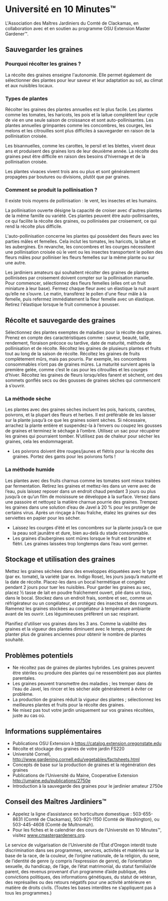 # Université en 10 Minutes™

L'Association des Maîtres Jardiniers du Comté de Clackamas, en collaboration avec et en soutien au programme OSU Extension Master Gardener™.

## Sauvegarder les graines

### Pourquoi récolter les graines ?
La récolte des graines enseigne l'autonomie. Elle permet également de sélectionner des plantes pour leur saveur et leur adaptation au sol, au climat et aux nuisibles locaux.

### Types de plantes
Récolter les graines des plantes annuelles est le plus facile. Les plantes comme les tomates, les haricots, les pois et la laitue complètent leur cycle de vie en une seule saison de croissance et sont auto-pollinisantes. Les plantes annuelles grimpantes comme les concombres, les courges, les melons et les citrouilles sont plus difficiles à sauvegarder en raison de la pollinisation croisée.

Les bisannuelles, comme les carottes, le persil et les blettes, vivent deux ans et produisent des graines lors de leur deuxième année. La récolte des graines peut être difficile en raison des besoins d'hivernage et de la pollinisation croisée.

Les plantes vivaces vivent trois ans ou plus et sont généralement propagées par boutures ou divisions, plutôt que par graines.

### Comment se produit la pollinisation ?
Il existe trois moyens de pollinisation : le vent, les insectes et les humains.

La pollinisation ouverte désigne la capacité de croiser avec d'autres plantes de la même famille ou variété. Ces plantes peuvent être auto-pollinisantes, ce qui facilite la récolte des graines, ou pollinisées par croisement, ce qui rend la récolte plus difficile.

L'auto-pollinisation concerne les plantes qui possèdent des fleurs avec les parties mâles et femelles. Cela inclut les tomates, les haricots, la laitue et les aubergines. En revanche, les concombres et les courges nécessitent une pollinisation croisée où le vent ou les insectes transportent le pollen des fleurs mâles pour polliniser les fleurs femelles sur la même plante ou sur une autre.

Les jardiniers amateurs qui souhaitent récolter des graines de plantes pollinisées par croisement doivent compter sur la pollinisation manuelle. Pour commencer, sélectionnez des fleurs femelles (elles ont un fruit miniature à leur base). Fermez chaque fleur avec un élastique la nuit avant qu’elle ne s’ouvre. Le matin, transférez le pollen d'une fleur mâle à la femelle, puis refermez immédiatement la fleur femelle avec un élastique. Retirez l'élastique lorsque le fruit commence à pousser.

## Récolte et sauvegarde des graines
Sélectionnez des plantes exemptes de maladies pour la récolte des graines. Prenez en compte des caractéristiques comme : saveur, beauté, taille, rendement, floraison précoce ou tardive, date de maturité, méthode de pollinisation et de récolte. Récoltez les graines de plusieurs plantes et fruits tout au long de la saison de récolte. Récoltez les graines de fruits complètement mûrs, mais pas pourris. Par exemple, les concombres consommables n’ont pas de graines mûres. La maturité survient après la première gelée, comme c’est le cas pour les citrouilles et les courges d’hiver. Récoltez les graines de fleurs lorsqu’elles fanent et sèchent, ont des sommets gonflés secs ou des gousses de graines sèches qui commencent à s’ouvrir.

### La méthode sèche
Les plantes avec des graines sèches incluent les pois, haricots, carottes, poivrons, et la plupart des fleurs et herbes. Il est préférable de les laisser sur la plante jusqu’à ce que les graines soient sèches. Si nécessaire, arrachez la plante entière et suspendez-la à l’envers ou coupez les gousses de graines et terminez le séchage à l’ombre. Utilisez un sac pour récupérer les graines qui pourraient tomber. N’utilisez pas de chaleur pour sécher les graines, cela les endommagerait.

- Les poivrons doivent être rouges/jaunes et flétris pour la récolte des graines. Portez des gants pour les poivrons forts !

### La méthode humide
Les plantes avec des fruits charnus comme les tomates sont mieux traitées par fermentation. Retirez les graines et mettez-les dans un verre avec de l’eau, puis laissez reposer dans un endroit chaud pendant 3 jours ou plus jusqu’à ce qu’un film de moisissure se développe à la surface. Versez dans une passoire et nettoyez la matière charnue pourrie des graines. Trempez les graines dans une solution d’eau de Javel à 20 % pour les protéger de certains virus. Après un rinçage à l’eau fraîche, étalez les graines sur des serviettes en papier pour les sécher.

- Laissez les courges d’été et les concombres sur la plante jusqu’à ce que la peau soit jaunâtre et dure, bien au-delà du stade consommable.
- Les graines d’aubergines sont mûres lorsque le fruit est brunâtre et flétri. Les graines laissées trop longtemps dans l’eau vont germer.

## Stockage et utilisation des graines
Mettez les graines séchées dans des enveloppes étiquetées avec le type (par ex. tomate), la variété (par ex. Indigo Rose), les jours jusqu’à maturité et la date de récolte. Placez-les dans un bocal hermétique et congelez pendant 2 jours pour tuer les nuisibles. Pour garder les graines au sec, placez ½ tasse de lait en poudre fraîchement ouvert, plié dans un tissu, dans le bocal. Stockez dans un endroit frais, sombre et sec, comme un réfrigérateur ou un congélateur, et protégez des insectes et des rongeurs. Ramenez les graines stockées au congélateur à température ambiante avant de les ouvrir. Les légumineuses préfèrent un sac respirant.

Planifiez d’utiliser vos graines dans les 3 ans. Comme la viabilité des graines et la vigueur des plantes diminuent avec le temps, prévoyez de planter plus de graines anciennes pour obtenir le nombre de plantes souhaité.

## Problèmes potentiels
- Ne récoltez pas de graines de plantes hybrides. Les graines peuvent être stériles ou produire des plantes qui ne ressemblent pas aux plantes parentales.
- Les graines peuvent transmettre des maladies ; les tremper dans de l’eau de Javel, les rincer et les sécher aide généralement à éviter ce problème.
- La production de graines réduit la vigueur des plantes ; sélectionnez les meilleures plantes et fruits pour la récolte des graines.
- Ne misez pas tout votre jardin uniquement sur vos graines récoltées, juste au cas où.

## Informations supplémentaires
- Publications OSU Extension à https://catalog.extension.oregonstate.edu
- Récolte et stockage des graines de votre jardin FS220
- Université Cornell, http://www.gardening.cornell.edu/vegetables/factsheets.html
- Concepts de base sur la production de graines et la régénération des graines
- Publications de l’Université du Maine, Cooperative Extension http://umaine.edu/publications/2750e
- Introduction à la sauvegarde des graines pour le jardinier amateur 2750e

## Conseil des Maîtres Jardiniers™
- Appelez la ligne d’assistance en horticulture domestique : 503-655-8631 (Comté de Clackamas), 503-821-1150 (Comté de Washington), ou 503-445-4608 (Comté de Multnomah).
- Pour les fiches et le calendrier des cours de l’Université en 10 Minutes™, visitez www.cmastergardeners.org.

Le service de vulgarisation de l’Université de l’État d’Oregon interdit toute discrimination dans ses programmes, services, activités et matériels sur la base de la race, de la couleur, de l’origine nationale, de la religion, du sexe, de l’identité de genre (y compris l’expression de genre), de l’orientation sexuelle, du handicap, de l’âge, de l’état matrimonial, du statut familial/de parent, des revenus provenant d’un programme d’aide publique, des convictions politiques, des informations génétiques, du statut de vétéran, des représailles ou des retours négatifs pour une activité antérieure en matière de droits civils. (Toutes les bases interdites ne s’appliquent pas à tous les programmes.)